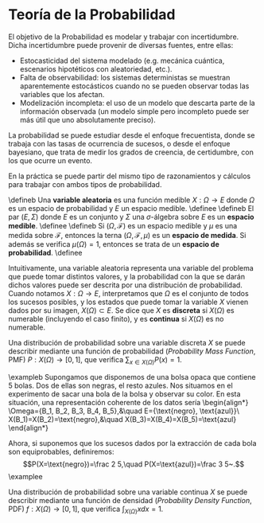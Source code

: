 # Teoría de la Probabilidad

El objetivo de la Probabilidad es modelar y trabajar con incertidumbre. Dicha incertidumbre puede provenir de diversas fuentes, entre ellas:

* Estocasticidad del sistema modelado (e.g. mecánica cuántica, escenarios hipotéticos con aleatoriedad, etc.).
* Falta de observabilidad: los sistemas deterministas se muestran aparentemente estocásticos cuando no se pueden observar todas las variables que los afectan.
* Modelización incompleta: el uso de un modelo que descarta parte de la información observada (un modelo simple pero incompleto puede ser más útil que uno absolutamente preciso).

La probabilidad se puede estudiar desde el enfoque frecuentista, donde se trabaja con las tasas de ocurrencia de sucesos, o desde el enfoque bayesiano, que trata de medir los grados de creencia, de certidumbre, con los que ocurre un evento.

En la práctica se puede partir del mismo tipo de razonamientos y cálculos para trabajar con ambos tipos de probabilidad.

\defineb
Una **variable aleatoria** es una función medible $X:\Omega\rightarrow E$ donde $\Omega$ es un espacio de probabilidad y $E$ un espacio medible.
\definee
\defineb
El par $(E, \Sigma)$ donde $E$ es un conjunto y $\Sigma$ una $\sigma$-álgebra sobre $E$ es un **espacio medible**.
\definee
\defineb
Si $(\Omega, \mathcal{F})$ es un espacio medible y $\mu$ es una medida sobre $\mathcal{F}$, entonces la terna $(\Omega, \mathcal{F}, \mu)$ es un **espacio de medida**. Si además se verifica $\mu(\Omega)=1$, entonces se trata de un **espacio de probabilidad**.
\definee

Intuitivamente, una variable aleatoria representa una variable del problema que puede tomar distintos valores, y la probabilidad con la que se darán dichos valores puede ser descrita por una distribución de probabilidad. Cuando notamos $X:\Omega\rightarrow E$, interpretamos que $\Omega$ es el conjunto de todos los sucesos posibles, y los estados que puede tomar la variable $X$ vienen dados por su imagen, $X(\Omega)\subset E$. Se dice que $X$ es **discreta** si $X(\Omega)$ es numerable (incluyendo el caso finito), y es **continua** si $X(\Omega)$ es no numerable.

Una distribución de probabilidad sobre una variable discreta $X$ se puede describir mediante una función de probabilidad (*Probability Mass Function*, PMF) $P:X(\Omega)\rightarrow [0,1]$, que verifica $\sum_{x\in X(\Omega)} P(x)=1$.

\exampleb
Supongamos que disponemos de una bolsa opaca que contiene 5 bolas. Dos de ellas son negras, el resto azules. Nos situamos en el experimento de sacar una bola de la bolsa y observar su color. En esta situación, una representación coherente de los datos sería
\begin{align*}
\Omega=\{B_1, B_2, B_3, B_4, B_5\},&\quad E=\{\text{negro}, \text{azul}\}\\
X(B_1)=X(B_2)=\text{negro},&\quad X(B_3)=X(B_4)=X(B_5)=\text{azul}
\end{align*}

Ahora, si suponemos que los sucesos dados por la extracción de cada bola son equiprobables, definiremos:
$$P(X=\text{negro})=\frac 2 5,\quad P(X=\text{azul})=\frac 3 5~.$$
\examplee

Una distribución de probabilidad sobre una variable continua $X$ se puede describir mediante una función de densidad (*Probability Density Function*, PDF) $f:X(\Omega)\rightarrow [0,1]$, que verifica $\int_{X(\Omega)} x dx=1$.
